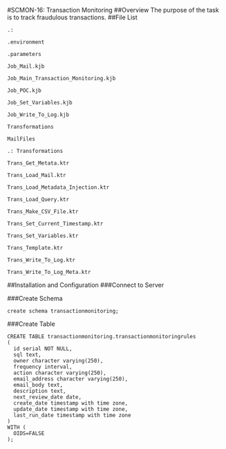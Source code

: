 #SCMON-16: Transaction Monitoring
##Overview
The purpose of the task is to track fraudulous transactions.
##File List
```
.: 

.environment

.parameters

Job_Mail.kjb

Job_Main_Transaction_Monitoring.kjb

Job_POC.kjb

Job_Set_Variables.kjb

Job_Write_To_Log.kjb

Transformations

MailFiles
```
```
.: Transformations

Trans_Get_Metata.ktr

Trans_Load_Mail.ktr

Trans_Load_Metadata_Injection.ktr

Trans_Load_Query.ktr

Trans_Make_CSV_File.ktr

Trans_Set_Current_Timestamp.ktr

Trans_Set_Variables.ktr

Trans_Template.ktr

Trans_Write_To_Log.ktr

Trans_Write_To_Log_Meta.ktr
```
##Installation and Configuration
###Connect to Server

###Create Schema
```
create schema transactionmonitoring;
```
###Create Table
```
CREATE TABLE transactionmonitoring.transactionmonitoringrules
(
  id serial NOT NULL,
  sql text,
  owner character varying(250),
  frequency interval,
  action character varying(250),
  email_address character varying(250),
  email_body text,
  description text,
  next_review_date date,
  create_date timestamp with time zone,
  update_date timestamp with time zone,
  last_run_date timestamp with time zone
)
WITH (
  OIDS=FALSE
);
```
